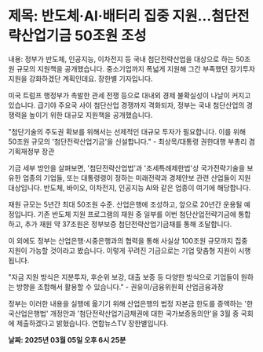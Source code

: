# **제목: 반도체·AI·배터리 집중 지원…첨단전략산업기금 50조원 조성**

  내용: 정부가 반도체, 인공지능, 이차전지 등 국내 첨단전략산업을 대상으로 하는 50조원 규모의 지원책을 공개했습니다. 중소기업까지 폭넓게 지원해 그간 부족했던 장기투자 지원을 강화하겠단 계획인데요. 장한별 기자입니다.

미국 트럼프 행정부가 촉발한 관세 전쟁 등으로 대내외 경제 불확실성이 나날이 커지고 있습니다. 급기야 주요국 사이 첨단산업 경쟁까지 격화되자, 정부는 국내 첨단산업의 경쟁력을 높이기 위한 대규모 지원책을 공개했습니다.

"첨단기술의 주도권 확보를 위해서는 선제적인 대규모 투자가 필요합니다. 이를 위해 50조원 규모의 '첨단전략산업기금'을 신설합니다." - 최상목/대통령 권한대행 부총리 겸 기획재정부 장관

기금 세부 방안을 살펴보면, '첨단전략산업법'과 '조세특례제한법'상 국가전략기술을 보유한 업종의 기업들, 또는 대통령령이 정하는 미래전략과 경제안보 관련 산업들이 지원 대상입니다. 반도체, 바이오, 이차전지, 인공지능 AI와 같은 업종이 여기에 해당합니다.

재원 규모는 5년간 최대 50조원 수준. 산업은행에 조성하고, 앞으로 20년간 운용될 예정입니다. 기존 반도체 지원 프로그램의 재원 중 일부를 이번 첨단산업전략기금에 통합하고, 추가 재원 약 37조원은 정부보증 첨단전략산업기금채를 통해 조달합니다.

이 외에도 정부는 산업은행·시중은행과의 협력을 통해 사실상 100조원 규모까지 집중 지원이 가능할 것이라고 봤습니다. 이렇게 꾸려진 기금으로는 기업 맞춤형 지원이 시행됩니다.

"자금 지원 방식은 지분투자, 후순위 보강, 대출 보증 등 다양한 방식으로 기업들이 원하는 방향을 조합해서 활용할 수 있습니다." - 권유이/금융위원회 산업금융과장

정부는 이러한 내용을 실행에 옮기기 위해 산업은행의 법정 자본금 한도를 증액하는 '한국산업은행법' 개정안과 '첨단전략산업기금채권에 대한 국가보증동의안'을 3월 중 국회에 제출하겠다고 밝혔습니다. 연합뉴스TV 장한별입니다.

  **날짜: 2025년 03월 05일 오후 6시 25분**